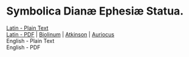 # Symbolica Dianæ Ephesiæ Statua.

[Latin - Plain Text](full-text-latin.md)  
[Latin - PDF](https://cdn.solaranamnesis.com/Menestrier/ménestrier_diana_symbola_1688_latin.pdf) | [Biolinum](https://cdn.solaranamnesis.com/Menestrier/ménestrier_diana_symbola_1688_latin_biolinum.pdf) | [Atkinson](https://cdn.solaranamnesis.com/Menestrier/ménestrier_diana_symbola_1688_latin_atkinson.pdf) | [Auriocus](https://cdn.solaranamnesis.com/Menestrier/ménestrier_diana_symbola_1688_latin_aurical.pdf)  
English - Plain Text  
English - PDF  
